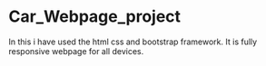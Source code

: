 # Car_Webpage_project
In this i have used the html css and bootstrap framework.
It is fully responsive webpage for all devices.

